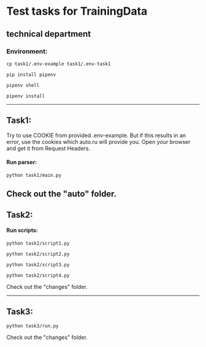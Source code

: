 # Test tasks for TrainingData
## technical department
### Environment:
```
cp task1/.env-example task1/.env-task1
```
```
pip install pipenv
```
```
pipenv shell
```
```
pipenv install
```
---
## Task1:

Try to use COOKIE from provided .env-example. But if this results in an error, use the cookies which auto.ru will provide you. Open your browser and get it from Request Headers. 

#### Run parser:
```
python task1/main.py
```
Check out the "auto" folder.
---
## Task2:

#### Run scripts:
```
python task2/script1.py
```
```
python task2/script2.py
```
```
python task2/script3.py
```
```
python task2/script4.py
```
Check out the "changes" folder.

---
## Task3:
```
python task3/run.py
```
Check out the "changes" folder.
